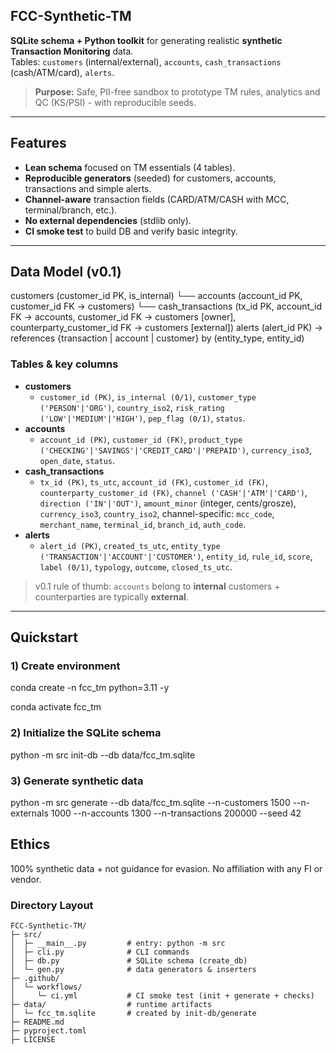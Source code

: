 ## FCC-Synthetic-TM

**SQLite schema + Python toolkit** for generating realistic **synthetic Transaction Monitoring** data.  
Tables: `customers` (internal/external), `accounts`, `cash_transactions` (cash/ATM/card), `alerts`.

> **Purpose:** Safe, PII-free sandbox to prototype TM rules, analytics and QC (KS/PSI) - with reproducible seeds.

---

## Features
- **Lean schema** focused on TM essentials (4 tables).
- **Reproducible generators** (seeded) for customers, accounts, transactions and simple alerts.
- **Channel-aware** transaction fields (CARD/ATM/CASH with MCC, terminal/branch, etc.).
- **No external dependencies** (stdlib only).
- **CI smoke test** to build DB and verify basic integrity.

---

## Data Model (v0.1)

customers (customer_id PK, is_internal)
└── accounts (account_id PK, customer_id FK -> customers)
└── cash_transactions (tx_id PK, account_id FK -> accounts,
customer_id FK -> customers [owner],
counterparty_customer_id FK -> customers [external])
alerts (alert_id PK) → references {transaction | account | customer} by (entity_type, entity_id)

### Tables & key columns
- **customers**
  - `customer_id (PK)`, `is_internal (0/1)`, `customer_type ('PERSON'|'ORG')`,
    `country_iso2`, `risk_rating ('LOW'|'MEDIUM'|'HIGH')`, `pep_flag (0/1)`, `status`.
- **accounts**
  - `account_id (PK)`, `customer_id (FK)`, `product_type ('CHECKING'|'SAVINGS'|'CREDIT_CARD'|'PREPAID')`,
    `currency_iso3`, `open_date`, `status`.
- **cash_transactions**
  - `tx_id (PK)`, `ts_utc`, `account_id (FK)`, `customer_id (FK)`, `counterparty_customer_id (FK)`,
    `channel ('CASH'|'ATM'|'CARD')`, `direction ('IN'|'OUT')`,
    `amount_minor` (integer, cents/grosze), `currency_iso3`, `country_iso2`,
    channel-specific: `mcc_code`, `merchant_name`, `terminal_id`, `branch_id`, `auth_code`.
- **alerts**
  - `alert_id (PK)`, `created_ts_utc`, `entity_type ('TRANSACTION'|'ACCOUNT'|'CUSTOMER')`, `entity_id`,
    `rule_id`, `score`, `label (0/1)`, `typology`, `outcome`, `closed_ts_utc`.

> v0.1 rule of thumb: `accounts` belong to **internal** customers + counterparties are typically **external**.

---

## Quickstart

### 1) Create environment

conda create -n fcc_tm python=3.11 -y

conda activate fcc_tm

### 2) Initialize the SQLite schema

python -m src init-db --db data/fcc_tm.sqlite

### 3) Generate synthetic data
python -m src generate --db data/fcc_tm.sqlite --n-customers 1500 --n-externals 1000 --n-accounts 1300 --n-transactions 200000 --seed 42

## Ethics 

100% synthetic data + not guidance for evasion. No affiliation with any FI or vendor.

### Directory Layout

```text
FCC-Synthetic-TM/
├─ src/
│  ├─ __main__.py         # entry: python -m src
│  ├─ cli.py              # CLI commands
│  ├─ db.py               # SQLite schema (create_db)
│  └─ gen.py              # data generators & inserters
├─ .github/
│  └─ workflows/
│     └─ ci.yml           # CI smoke test (init + generate + checks)
├─ data/                  # runtime artifacts
│  └─ fcc_tm.sqlite       # created by init-db/generate
├─ README.md
├─ pyproject.toml
├─ LICENSE